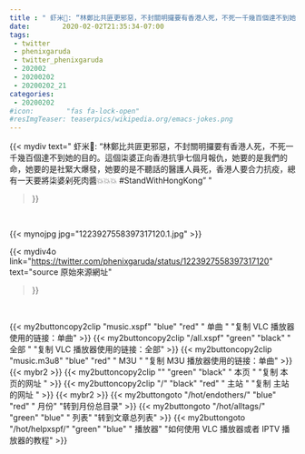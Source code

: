 ```yaml
---
title : " 虾米🦐: “林鄭比共匪更邪惡，不封關明攞要有香港人死，不死一千幾百個達不到她的目的。這個柒婆正向香港抗爭七個月報仇，她要的是我們的命，她要的是社緊大爆發，她要的是不聽話的醫護人員死，香港人要合力抗疫，總有一天要將柒婆剁死肉醬💥💥💥&#10;&#10;#StandWithHongKong”  "
date:        2020-02-02T21:35:34-07:00
tags:
 - twitter
 - phenixgaruda
 - twitter_phenixgaruda
 - 202002
 - 20200202
 - 20200202_21
categories:
 - 20200202
#icon:        "fas fa-lock-open"
#resImgTeaser: teaserpics/wikipedia.org/emacs-jokes.png
---
```


{{< mydiv text=" 虾米🦐: “林鄭比共匪更邪惡，不封關明攞要有香港人死，不死一千幾百個達不到她的目的。這個柒婆正向香港抗爭七個月報仇，她要的是我們的命，她要的是社緊大爆發，她要的是不聽話的醫護人員死，香港人要合力抗疫，總有一天要將柒婆剁死肉醬💥💥💥&#10;&#10;#StandWithHongKong”  "
>}}
<br>


 {{< mynojpg jpg="1223927558397317120.1.jpg" >}}<br> 



{{< mydiv4o link="https://twitter.com/phenixgaruda/status/1223927558397317120"
text="source 原始來源網址"
>}}


<br>



{{< my2buttoncopy2clip "music.xspf"        "blue"   "red"    " 单曲 "  "复制 VLC 播放器使用的链接：单曲" >}} {{< my2buttoncopy2clip "/all.xspf"         "green"  "black"  " 全部 "  "复制 VLC 播放器使用的链接：全部" >}} {{< my2buttoncopy2clip "music.m3u8"        "blue"   "red"    " M3U  "    "复制 M3U 播放器使用的链接：单曲" >}} {{< mybr2 >}} {{< my2buttoncopy2clip ""                  "green"  "black"  " 本页 "    "复制 本页的网址 " >}} {{< my2buttoncopy2clip "/"                 "black"  "red"    " 主站 "    "复制 主站的网址 " >}} {{< mybr2 >}} {{< my2buttongoto      "/hot/endothers/"   "blue"   "red"    " 月份"   "转到月份总目录" >}} {{< my2buttongoto      "/hot/alltags/"     "green"  "blue"   " 列表"   "转到文章总列表" >}} {{< my2buttongoto      "/hot/helpxspf/"    "green"  "blue"   " 播放器" "如何使用 VLC 播放器或者 IPTV 播放器的教程" >}} 
